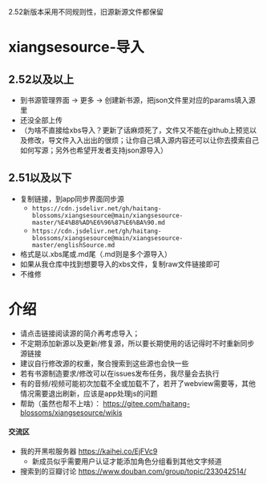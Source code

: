 2.52新版本采用不同规则性，旧源新源文件都保留

# xiangsesource-导入

## 2.52以及以上

- 到书源管理界面 -> 更多 -> 创建新书源，把json文件里对应的params填入源里
- 还没全部上传
- （为啥不直接给xbs导入？更新了话麻烦死了，文件又不能在github上预览以及修改，导文件入入出出的很烦；让你自己填入源内容还可以让你去摸索自己如何写源；另外也希望开发者支持json源导入）

## 2.51以及以下

- 复制链接，到app同步界面同步源
  - `https://cdn.jsdelivr.net/gh/haitang-blossoms/xiangsesource@main/xiangsesource-master/%E4%B8%AD%E6%96%87%E6%BA%90.md`
  - `https://cdn.jsdelivr.net/gh/haitang-blossoms/xiangsesource@main/xiangsesource-master/englishSource.md`
- 格式是以.xbs尾或.md尾（.md则是多个源导入）
- 如果从我仓库中找到想要导入的xbs文件，复制raw文件链接即可
- 不维修

# 介绍

- 请点击链接阅读源的简介再考虑导入；
- 不定期添加新源以及更新/修复源，所以要长期使用的话记得时不时重新同步源链接
- 建议自行修改源的权重，聚合搜索到这些源也会快一些
- 若有书源制造要求/修改可以在issues发布任务，我尽量会去执行
- 有的音频/视频可能初次加载不全或加载不了，若开了webview需要等，其他情况需要退出刷新，应该是app处理js的问题
- 帮助（虽然也帮不上啥）： https://gitee.com/haitang-blossoms/xiangsesource/wikis

#### 交流区

- 我的开黑啦服务器 https://kaihei.co/EjFVc9
  - 新成员似乎需要用户认证才能添加角色分组看到其他文字频道
- 搜索到的豆瓣讨论 https://www.douban.com/group/topic/233042514/
